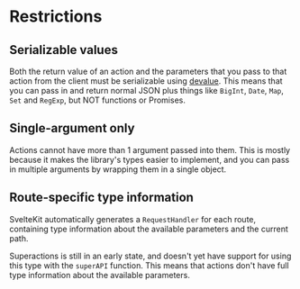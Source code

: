 # Restrictions

## Serializable values

Both the return value of an action and the parameters that you pass to that action from the client must be serializable using [devalue](https://github.com/rich-harris/devalue). This means that you can pass in and return normal JSON plus things like `BigInt`, `Date`, `Map`, `Set` and `RegExp`, but NOT functions or Promises.

## Single-argument only

Actions cannot have more than 1 argument passed into them. This is mostly because it makes the library's types easier to implement, and you can pass in multiple arguments by wrapping them in a single object.

## Route-specific type information

SvelteKit automatically generates a `RequestHandler` for each route, containing type information about the available parameters and the current path.

Superactions is still in an early state, and doesn't yet have support for using this type with the `superAPI` function. This means that actions don't have full type information about the available parameters.
